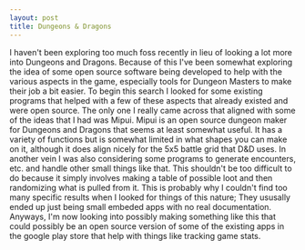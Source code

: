 ```yaml
---
layout: post
title: Dungeons & Dragons
---
```


I haven't been exploring too much foss recently in lieu of looking a lot more into Dungeons and Dragons.
Because of this I've been somewhat exploring the idea of some open source software being developed to help with
the various aspects in the game, especially tools for Dungeon Masters to make their job a bit easier. To begin this
search I looked for some existing programs that helped with a few of these aspects that already existed and were open source.
The only one I really came across that aligned with some of the ideas that I had was Mipui. Mipui is an open source dungeon maker
for Dungeons and Dragons that seems at least somewhat useful. It has a variety of functions but is somewhat limited in what shapes
you can make on it, although it does align nicely for the 5x5 battle grid that D&D uses. In another vein I was also considering some
programs to generate encounters, etc. and handle other small things like that. This shouldn't be too difficult to do because it
simply involves making a table of possible loot and then randomizing what is pulled from it. This is probably why I couldn't find
too many specific results when I looked for things of this nature; They ususally ended up just being small embeded apps with no real
documentation. Anyways, I'm now looking into possibly making something like this that could possibly be an open source version of
some of the existing apps in the google play store that help with things like tracking game stats.